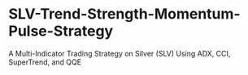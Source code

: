 # SLV-Trend-Strength-Momentum-Pulse-Strategy
A Multi-Indicator Trading Strategy on Silver (SLV) Using ADX, CCI, SuperTrend, and QQE
